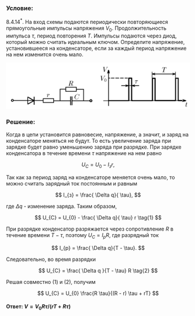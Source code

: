###  Условие:

$8.4.14^*.$ На вход схемы подаются периодически повторяющиеся прямоугольные импульсы напряжения $V_0$. Продолжительность импульса $\tau$, период повторения $T$. Импульсы подаются через диод, который можно считать идеальным ключом. Определите напряжение, установившееся на конденсаторе, если за каждый период напряжение на нем изменится очень мало.

![К задаче $8.4.14$|1166x292, 65%](../../img/8.4.14/8.4.14.png)

###  Решение:

Когда в цепи установится равновесие, напряжение, а значит, и заряд на конденсаторе меняться не будут. То есть увеличение заряда при зарядке будет равно уменьшению заряда при разрядке. При зарядке конденсатора в течение времени $\tau$ напряжение на нем равно

$$
U_{C} = U_{0} - I_{з}r,
$$

Так как за период заряд на конденсаторе меняется очень мало, то можно считать зарядный ток постоянным и равным

$$
I_{з} = \frac{ \Delta q}{ \tau},
$$

где $\Delta q$ - изменение заряда. Таким образом,

$$
U_{C} = U_{0} - \frac{ \Delta q}{ \tau} r \tag{1}
$$

При разрядке конденсатор разряжается через сопротивление $R$ в течение времени $T−\tau$, поэтому $U_{C} = I_{p}R$, где разрядный ток

$$
I_{p} = \frac{ \Delta q}{T - \tau}.
$$

Следовательно, во время разрядки

$$
U_{C} = \frac{ \Delta q }{T - \tau} R \tag{2}
$$

Решая совместно $(1)$ и $(2)$, получим

$$
U_{C} = U_{0} \frac{R \tau}{(R - r) \tau + rT}
$$

####  Ответ: $V = V_0R\tau /(rT + R\tau )$